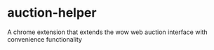 auction-helper
==============

A chrome extension that extends the wow web auction interface with convenience functionality
